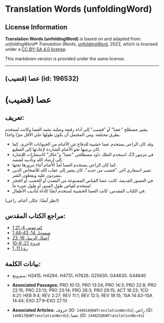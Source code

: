 # Translation Words (unfoldingWord)

## License Information

**Translation Words (unfoldingWord)** is based on and adapted from: _unfoldingWord® Translation Words_, [unfoldingWord](https://unfoldingword.org/utw), 2022, which is licensed under a [CC BY-SA 4.0 license](https://creativecommons.org/licenses/by-sa/4.0/legalcode.en).

This markdown version is provided under the same license.



--------------------------------

## عصا (قضيب) (id: 196532)

عصا (قضيب)
==========

تعريف:
------

يشير مصطلح "عصا" أو "قضيب" إلى أداة رفيعة وصلبة تشبه العصا وكانت تُستخدم بطرق مختلفة. ومن المحتمل أن يكون طولها على الأقل مترًا واحدًا.

* وقد كان الراعي يستخدم عصا خشبية للدفاع عن الأغنام من الحيوانات الأخرى. كما كان يرميها نحو الأغنام الشاردة لإعادتها إلى القطيع.
* في مزمور 23، استخدم الملك داود مصطلحي "عصا" و"عكاز" كاستعارات للإشارة إلى إرشاد الله وتأديبه لشعبه.
* كما كان الراعي يستخدم العصا لعدّ الأغنام أثناء مرورها تحتها.
* تعبير استعاري آخر، "قضيب من حديد"، كان يشير إلى عقاب الله للأشخاص الذين يتمردون عليه ويفعلون الشر.
* في العصور القديمة، كانت عصا القياس المصنوعة من المعدن أو الخشب أو الحجر تُستخدم لقياس طول المبنى أو طول شيء ما.
* في الكتاب المقدس، كانت العصا الخشبية تُستخدم أيضًا كأداة لتأديب الأطفال.

(انظر أيضًا: عكاز، أغنام، راعي)

مراجع الكتاب المقدس:
--------------------

* [1 كورنثوس 4: 21](https://ref.ly/1Cor4:21)
* [1 صموئيل 14: 43–44](https://ref.ly/1Sam14:43-1Sam14:44)
* [أعمال الرسل 16: 23](https://ref.ly/Acts16:23)
* [خروج 27: 9–10](https://ref.ly/Exod27:9-Exod27:10)
* [رؤيا 11: 1](https://ref.ly/Rev11:1)

بيانات الكلمة:
--------------

* سترونج: H2415، H4294، H4731، H7626، G25630، G44630، G44640

* **Associated Passages:** PRO 10:13; PRO 13:24; PRO 14:3; PRO 22:8; PRO 22:15; PRO 23:13; PRO 23:14; PRO 26:3; PRO 29:15; ACT 16:23; 1CO 4:21; HEB 9:4; REV 2:27; REV 11:1; REV 12:5; REV 19:15; 1SA 14:43–1SA 14:44; EXO 27:9–EXO 27:10
* **Associated Articles:** خروف (ID: `144816@UWTranslationWords`); راعي (ID: `144817@UWTranslationWords`); عصا (ID: `144825@UWTranslationWords`)

